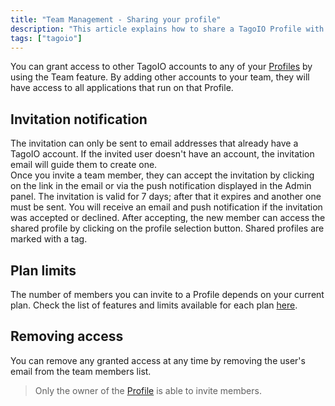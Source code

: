 ```yaml
---
title: "Team Management - Sharing your profile"
description: "This article explains how to share a TagoIO Profile with other TagoIO accounts using the Team feature, including invitation behavior, plan-based limits, and how to remove access."
tags: ["tagoio"]
---
```

You can grant access to other TagoIO accounts to any of your [Profiles](../account/profiles) by using the Team feature. By adding other accounts to your team, they will have access to all applications that run on that Profile.

<!-- Image placeholder removed for build -->

## Invitation notification
The invitation can only be sent to email addresses that already have a TagoIO account. If the invited user doesn't have an account, the invitation email will guide them to create one.  
Once you invite a team member, they can accept the invitation by clicking on the link in the email or via the push notification displayed in the Admin panel. The invitation is valid for 7 days; after that it expires and another one must be sent. You will receive an email and push notification if the invitation was accepted or declined. After accepting, the new member can access the shared profile by clicking on the profile selection button. Shared profiles are marked with a tag.

## Plan limits
The number of members you can invite to a Profile depends on your current plan. Check the list of features and limits available for each plan [here](../billing/account-plans).

## Removing access
You can remove any granted access at any time by removing the user's email from the team members list.

> Only the owner of the [Profile](../account/profiles) is able to invite members.